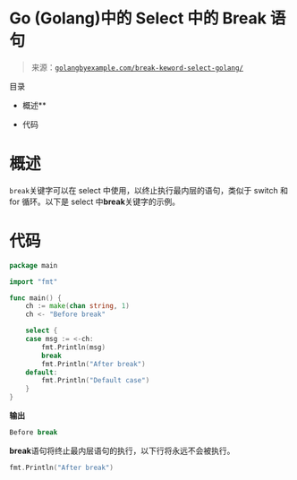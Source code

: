 <!--yml

类别: 未分类

date: 2024-10-13 06:23:58

-->

# Go (Golang)中的 Select 中的 Break 语句

> 来源：[`golangbyexample.com/break-keword-select-golang/`](https://golangbyexample.com/break-keword-select-golang/)

目录

+   概述**

+   代码

# **概述**

`break`关键字可以在 select 中使用，以终止执行最内层的语句，类似于 switch 和 for 循环。以下是 select 中**break**关键字的示例。

# **代码**

```go
package main

import "fmt"

func main() {
	ch := make(chan string, 1)
	ch <- "Before break"

	select {
	case msg := <-ch:
		fmt.Println(msg)
		break
		fmt.Println("After break")
	default:
		fmt.Println("Default case")
	}
}
```

**输出**

```go
Before break
```

**break**语句将终止最内层语句的执行，以下行将永远不会被执行。

```go
fmt.Println("After break")
```



